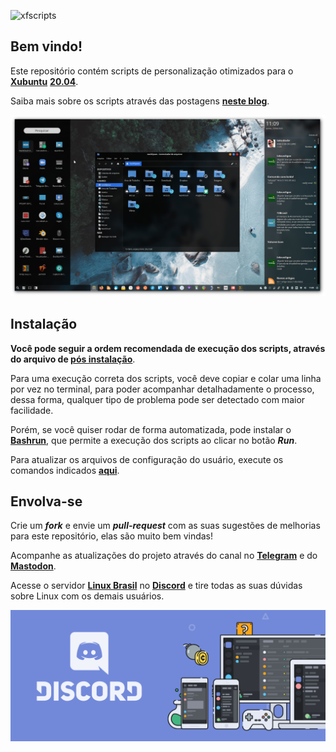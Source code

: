 ![xfscripts](src/images/xfscripts-banner.png)

## Bem vindo!

Este repositório contém scripts de personalização otimizados para o [**Xubuntu**](https://xubuntu.org) [**20.04**](https://xubuntu.org/release/20-04/).

Saiba mais sobre os scripts através das postagens [**neste blog**](https://rauldipeas.github.io/blog/xfscripts).

![xfscripts](src/images/xfscripts.png)

## Instalação

**Você pode seguir a ordem recomendada de execução dos scripts, através do arquivo de [pós instalação](src/postinst.md)**.

Para uma execução correta dos scripts, você deve copiar e colar uma linha por vez no terminal, para poder acompanhar detalhadamente o processo, dessa forma, qualquer tipo de problema pode ser detectado com maior facilidade.

Porém, se você quiser rodar de forma automatizada, pode instalar o [**Bashrun**](src/bashrun.md), que permite a execução dos scripts ao clicar no botão _**Run**_.

Para atualizar os arquivos de configuração do usuário, execute os comandos indicados [**aqui**](src/scripts/update-settings.md).

## Envolva-se

Crie um _**fork**_ e envie um _**pull-request**_ com as suas sugestões de melhorias para este repositório, elas são muito bem vindas!

Acompanhe as atualizações do projeto através do canal no [**Telegram**](https://t.me/s/xfscripts) e do [**Mastodon**](https://mastodon.social/@raul_dipeas).

Acesse o servidor [**Linux Brasil**](https://discord.gg/bEVNHfg) no [**Discord**](https://discord.gg/bEVNHfg) e tire todas as suas dúvidas sobre Linux com os demais usuários.

[![discord](src/images/discord-banner.png)](https://discord.gg/bEVNHfg)
